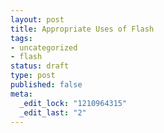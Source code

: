 ```yaml
--- 
layout: post
title: Appropriate Uses of Flash
tags: 
- uncategorized
- flash
status: draft
type: post
published: false
meta: 
  _edit_lock: "1210964315"
  _edit_last: "2"
---
```

<a href="http://www.wakeuplater.com/website-building/places-that-flash-does-not-belong.aspx" title="6 Places Flash Does Not Belong"></a>

